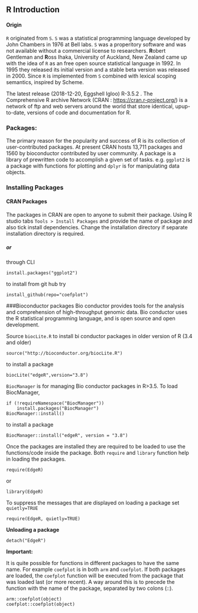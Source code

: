 ## R Introduction

#### Origin

`R` originated from `S`.   `S` was a statistical programming language developed by John Chambers in 1976 at Bell labs. `S` was a properitory software and was not available without a commercial license to researchers.  **R**obert Gentleman and **R**oss Ihaka, University of Auckland, New Zealand came up with the idea of `R` as an free open source statistical language in 1992.  In 1995 they released its initial version and a stable beta version was released in 2000. Since `R` is implemented from `S` combined with lexical scoping semantics, inspired by Scheme. 

The latest release (2018-12-20, Eggshell Igloo) R-3.5.2 .
The Comprehensive R archive Network (CRAN : https://cran.r-project.org/) is a network of ftp and web servers around the world that store identical, upup-to-date, versions of code and documentation for R.

### Packages:

The primary reason for the popularity and success of R is its collection of user-contributed packages.
At present CRAN hosts 13,711 packages and 1560 by bioconductor contributed by user community. A package is a library of prewritten code to accomplish a given set of tasks. e.g. `ggplot2` is a package with functions for plotting and `dplyr` is for manipulating data objects.

### Installing Packages

#### CRAN Packages
The packages in CRAN are open to anyone to submit their package.
Using R studio tabs `Tools > Install Packages` and provide the name of package and also tick install dependencies. Change the installation directory if separate installation directory is required.

##### or 

through CLI 
```{R}
install.packages("ggplot2")
```
to install from git hub try
```{R}
install_github(repo="coefplot")
```
###Bioconductor packages
Bio conductor provides tools for the analysis and comprehension of high-throughput genomic data. Bio conductor uses the R statistical programming language, and is open source and open development.

Source `biocLite.R` to install bi conductor packages in older version of R (3.4 and older)

```{R}
source("http://bioconductor.org/biocLite.R")
```
to install a package
```{R}
biocLite("edgeR",version="3.8")
```

`BiocManager` is for managing Bio conductor packages in R>3.5.  To load BiocManager,
```{R}
if (!requireNamespace("BiocManager"))
    install.packages("BiocManager")
BiocManager::install()
```
to install a package
```{R}
BiocManager::install("edgeR", version = "3.8")
```

Once the packages are installed they are required to be loaded to use the functions/code inside the package. Both `require` and `library` function help in loading the packages.
```{R}
require(EdgeR)
```
or 
```{R}
library(EdgeR)
```
To suppress the messages that are displayed on loading a package set `quietly=TRUE`
```{R}
require(EdgeR, quietly=TRUE)
```
**Unloading a package**
```{R}
detach("EdgeR")
```

**Important:**

It is quite possible for functions in different packages to have the same name. For example `coefplot` is in both `arm` and `coefplot`.  If both packages are loaded, the `coefplot` function will be executed from the package that was loaded last (or more recent). A way around this is to precede the function with the name of the package, separated by two colons (::).
```{R}
arm::coefplot(object)
coefplot::coefplot(object)

